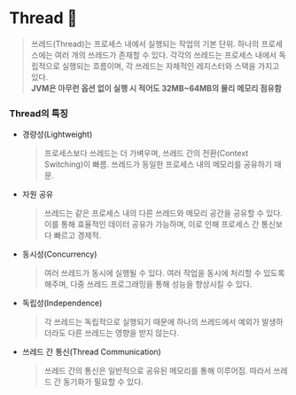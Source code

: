 # Thread 📌
> 쓰레드(Thread)는 프로세스 내에서 실행되는 작업의 기본 단위.
> 하나의 프로세스에는 여러 개의 쓰레드가 존재할 수 있다.
> 각각의 쓰레드는 프로세스 내에서 독립적으로 실행되는 흐름이며, 각 쓰레드는 자체적인 레지스터와 스택을 가지고 있다.   
> **JVM은 아무런 옵션 없이 실행 시 적어도 32MB~64MB의 물리 메모리 점유함**

### Thread의 특징
* 경량성(Lightweight)
  > 프로세스보다 쓰레드는 더 가벼우며, 쓰레드 간의 전환(Context Switching)이 빠름. 쓰레드가 동일한 프로세스 내의 메모리를 공유하기 때문.
* 자원 공유
  > 쓰레드는 같은 프로세스 내의 다른 쓰레드와 메모리 공간을 공유할 수 있다. 이를 통해 효율적인 데이터 공유가 가능하며,
  > 이로 인해 프로세스 간 통신보다 빠르고 경제적.
* 동시성(Concurrency)
  > 여러 쓰레드가 동시에 실행될 수 있다. 여러 작업을 동시에 처리할 수 있도록 해주며, 다중 쓰레드 프로그래밍을 통해 성능을 향상시킬 수 있다.
* 독립성(Independence)
  > 각 쓰레드는 독립적으로 실행되기 때문에 하나의 쓰레드에서 예외가 발생하더라도 다른 쓰레드는 영향을 받지 않는다.
* 쓰레드 간 통신(Thread Communication)
  > 쓰레드 간의 통신은 일반적으로 공유된 메모리를 통해 이루어짐. 따라서 쓰레드 간 동기화가 필요할 수 있다.

### 
